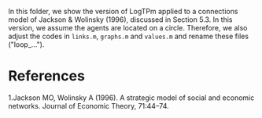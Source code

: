 In this folder, we show the version of LogTPm applied to a connections model of Jackson & Wolinsky (1996), discussed in Section 5.3. In this version, we assume the agents are located on a circle. Therefore, we also adjust the codes in `links.m`, `graphs.m` and `values.m` and rename these files ("loop_..."). 

# References
1.Jackson MO, Wolinsky A (1996). A strategic model of social and economic networks. Journal of Economic Theory, 71:44–74.
